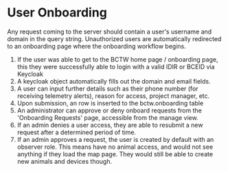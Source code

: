 # User Onboarding
Any request coming to the server should contain a user's username and domain in the query string. Unauthorized users are automatically redirected to an onboarding page where the onboarding workflow begins.
1. If the user was able to get to the BCTW home page / onboarding page, this they were successfully able to login with a valid IDIR or BCEID via Keycloak
1. A keycloak object automatically fills out the domain and email fields.
1. A user can input further details such as their phone number (for receiving telemetry alerts), reason for access, project manager, etc.
1. Upon submission, an row is inserted to the bctw.onboarding table
1. An administrator can approve or deny onboard requests from the 'Onboarding Requests' page, accessible from the manage view. 
1. If an admin denies a user access, they are able to resubmit a new request after a determined period of time.
1. If an admin approves a request, the user is created by default with an observer role. This means have no animal access, and would not see anything if they load the map page. They would still be able to create new animals and devices though.